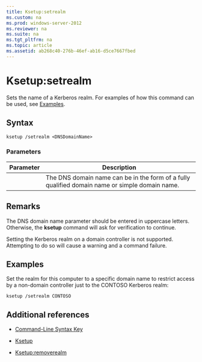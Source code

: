 ```yaml
---
title: Ksetup:setrealm
ms.custom: na
ms.prod: windows-server-2012
ms.reviewer: na
ms.suite: na
ms.tgt_pltfrm: na
ms.topic: article
ms.assetid: ab268c40-276b-46ef-ab16-d5ce7667fbed
---
```

# Ksetup:setrealm
Sets the name of a Kerberos realm. For examples of how this command can be used, see [Examples](#BKMK_Examples).  
  
## Syntax  
  
```  
ksetup /setrealm <DNSDomainName>  
```  
  
### Parameters  
  
|Parameter|Description|  
|-------------|---------------|  
|<DNSDomainName>|The DNS domain name can be in the form of a fully qualified domain name or simple domain name.|  
  
## Remarks  
The DNS domain name parameter should be entered in uppercase letters. Otherwise, the **ksetup** command will ask for verification to continue.  
  
Setting the Kerberos realm on a domain controller is not supported. Attempting to do so will cause a warning and a command failure.  
  
## <a name="BKMK_Examples"></a>Examples  
Set the realm for this computer to a specific domain name to restrict access by a non\-domain controller just to the CONTOSO Kerberos realm:  
  
```  
ksetup /setrealm CONTOSO  
```  
  
## Additional references  
  
-   [Command-Line Syntax Key](Command-Line-Syntax-Key.md)  
  
-   [Ksetup](Ksetup.md)  
  
-   [Ksetup:removerealm](Ksetup-removerealm.md)  
  

